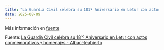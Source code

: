```yaml
---
title: "La Guardia Civil celebra su 181º Aniversario en Letur con actos conmemorativos y homenajes - Albaceteabierto"
date: 2025-08-09
---
```


Más información en [fuente](https://news.google.com/rss/articles/CBMi4wFBVV95cUxPQUo2ZVNLYnVkSksyM092T0ZRQTg4TnppMXpfcFR5bWZicWVNbWQwWmozejBUb2RuTVUtU2lhUnFJN0lCSWFGRWNfek5qM0JvZGpONXljeVVxcjJwM2xVTlZ4eVM5QkpoempQa0RyODkzUW5WeVplTXhTdFpna2o1b3hfNnAzdDhxbUkzRk9STkFWdVh5bnNEVFV0Sy11ZDR3LVBEVC0zY1FfSmE5WnVycG1aRmQzOXhJaDdOM1lXN3VrSVJudlZMMDVSR28wTXQ0bmZDNkg3NnBxZVk5bFM4U2F5NA?oc=5)

Fuente: [La Guardia Civil celebra su 181º Aniversario en Letur con actos conmemorativos y homenajes - Albaceteabierto](https://news.google.com/rss/articles/CBMi4wFBVV95cUxPQUo2ZVNLYnVkSksyM092T0ZRQTg4TnppMXpfcFR5bWZicWVNbWQwWmozejBUb2RuTVUtU2lhUnFJN0lCSWFGRWNfek5qM0JvZGpONXljeVVxcjJwM2xVTlZ4eVM5QkpoempQa0RyODkzUW5WeVplTXhTdFpna2o1b3hfNnAzdDhxbUkzRk9STkFWdVh5bnNEVFV0Sy11ZDR3LVBEVC0zY1FfSmE5WnVycG1aRmQzOXhJaDdOM1lXN3VrSVJudlZMMDVSR28wTXQ0bmZDNkg3NnBxZVk5bFM4U2F5NA?oc=5)
